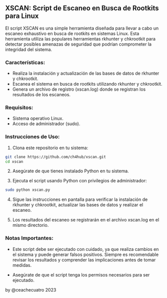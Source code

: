 ## XSCAN: Script de Escaneo en Busca de Rootkits para Linux

El script XSCAN es una simple herramienta diseñada para llevar a cabo un escaneo exhaustivo en busca de rootkits en sistemas Linux. Esta herramienta utiliza las populares herramientas rkhunter y chkrootkit para detectar posibles amenazas de seguridad que podrían comprometer la integridad del sistema.

### Características:

- Realiza la instalación y actualización de las bases de datos de rkhunter y chkrootkit.
- Escanea el sistema en busca de rootkits utilizando rkhunter y chkrootkit.
- Genera un archivo de registro (xscan.log) donde se registran los resultados de los escaneos.

### Requisitos:

- Sistema operativo Linux.
- Acceso de administrador (sudo).

### Instrucciones de Uso:

1. Clona este repositorio en tu sistema:

```bash
git clone https://github.com/ch4hub/xscan.git
cd xscan
```

2. Asegúrate de que tienes instalado Python en tu sistema.

3. Ejecuta el script usando Python con privilegios de administrador:

```bash
sudo python xscan.py
```

4. Sigue las instrucciones en pantalla para verificar la instalación de rkhunter y chkrootkit, actualizar las bases de datos y realizar el escaneo.

5. Los resultados del escaneo se registrarán en el archivo xscan.log en el mismo directorio.

### Notas Importantes:

- Este script debe ser ejecutado con cuidado, ya que realiza cambios en el sistema y puede generar falsos positivos. Siempre es recomendable revisar los resultados y comprender las implicaciones antes de tomar medidas.

- Asegúrate de que el script tenga los permisos necesarios para ser ejecutado.

by @ceachecuatro 2023
